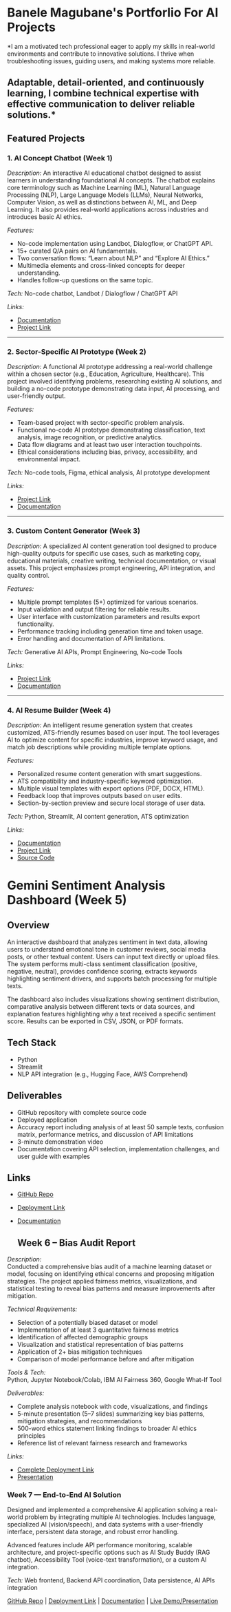 # Banele Magubane's Portforlio For AI Projects

*I am a motivated tech professional eager to apply my skills in real-world environments and contribute to innovative solutions. I thrive when troubleshooting issues, guiding users, and making systems more reliable.

Adaptable, detail-oriented, and continuously learning, I combine technical expertise with effective communication to deliver reliable solutions.*
---

## Featured Projects

### 1. AI Concept Chatbot (Week 1)

*Description:*
An interactive AI educational chatbot designed to assist learners in understanding foundational AI concepts. The chatbot explains core terminology such as Machine Learning (ML), Natural Language Processing (NLP), Large Language Models (LLMs), Neural Networks, Computer Vision, as well as distinctions between AI, ML, and Deep Learning. It also provides real-world applications across industries and introduces basic AI ethics.

*Features:*

* No-code implementation using Landbot, Dialogflow, or ChatGPT API.
* 15+ curated Q/A pairs on AI fundamentals.
* Two conversation flows: “Learn about NLP” and “Explore AI Ethics.”
* Multimedia elements and cross-linked concepts for deeper understanding.
* Handles follow-up questions on the same topic.

*Tech:* No-code chatbot, Landbot / Dialogflow / ChatGPT API

*Links:*

* [Documentation](https://github.com/Moraka1952/ai-chatbot-project)
* [Project Link](https://landbot.online/v3/H-3057095-7GBX9Q9QT2N2M2HE/index.html)

---

### 2. Sector-Specific AI Prototype (Week 2)

*Description:*
A functional AI prototype addressing a real-world challenge within a chosen sector (e.g., Education, Agriculture, Healthcare). This project involved identifying problems, researching existing AI solutions, and building a no-code prototype demonstrating data input, AI processing, and user-friendly output.

*Features:*

* Team-based project with sector-specific problem analysis.
* Functional no-code AI prototype demonstrating classification, text analysis, image recognition, or predictive analytics.
* Data flow diagrams and at least two user interaction touchpoints.
* Ethical considerations including bias, privacy, accessibility, and environmental impact.

*Tech:* No-code tools, Figma, ethical analysis, AI prototype development

*Links:*

* [Project Link](https://garb-hut-44763277.figma.site/)
* [Documentation](https://capeitinitiative-my.sharepoint.com/:b:/g/personal/siyabonga_mahlangu_capaciti_org_za/EWWCA8houyVGgL4Ti3mqXpwBsjoiOHEDkfrcyP2cnp262w?e=mXEP6u)

---

### 3. Custom Content Generator (Week 3)

*Description:*
A specialized AI content generation tool designed to produce high-quality outputs for specific use cases, such as marketing copy, educational materials, creative writing, technical documentation, or visual assets. This project emphasizes prompt engineering, API integration, and quality control.

*Features:*

* Multiple prompt templates (5+) optimized for various scenarios.
* Input validation and output filtering for reliable results.
* User interface with customization parameters and results export functionality.
* Performance tracking including generation time and token usage.
* Error handling and documentation of API limitations.

*Tech:* Generative AI APIs, Prompt Engineering, No-code Tools

*Links:*

* [Project Link](https://www.canva.com/design/DAGvTTYHHl0/M0Ftt010BQ79vZF_SDszeg/view)
* [Documentation](https://capeitinitiative-my.sharepoint.com/:w:/g/personal/siyabonga_mahlangu_capaciti_org_za/EUcQzfwumahMqObS0BcNm0EBp6Uhc8-z0G7VNtPPij1ajg?e=TKSHEV)

---

### 4. AI Resume Builder (Week 4)

*Description:*
An intelligent resume generation system that creates customized, ATS-friendly resumes based on user input. The tool leverages AI to optimize content for specific industries, improve keyword usage, and match job descriptions while providing multiple template options.

*Features:*

* Personalized resume content generation with smart suggestions.
* ATS compatibility and industry-specific keyword optimization.
* Multiple visual templates with export options (PDF, DOCX, HTML).
* Feedback loop that improves outputs based on user edits.
* Section-by-section preview and secure local storage of user data.

*Tech:* Python, Streamlit, AI content generation, ATS optimization

*Links:*

* [Documentation](https://capeitinitiative-my.sharepoint.com/:w:/g/personal/siyabonga_mahlangu_capaciti_org_za/EeNIyHbmmfxNrL3mK7VIwbIBTFF5W8HQ5IBIATnwAt3k1w?e=2vp7wF)
* [Project Link](https://resume-generator-app-hmiww35spceec5m9nbzawq.streamlit.app/)
* [Source Code](https://github.com/Moraka1952/resume-generator-app)


# Gemini Sentiment Analysis Dashboard (Week 5)

## Overview
An interactive dashboard that analyzes sentiment in text data, allowing users to understand emotional tone in customer reviews, social media posts, or other textual content. Users can input text directly or upload files. The system performs multi-class sentiment classification (positive, negative, neutral), provides confidence scoring, extracts keywords highlighting sentiment drivers, and supports batch processing for multiple texts.

The dashboard also includes visualizations showing sentiment distribution, comparative analysis between different texts or data sources, and explanation features highlighting why a text received a specific sentiment score. Results can be exported in CSV, JSON, or PDF formats.

## Tech Stack
- Python  
- Streamlit  
- NLP API integration (e.g., Hugging Face, AWS Comprehend)

## Deliverables
- GitHub repository with complete source code  
- Deployed application  
- Accuracy report including analysis of at least 50 sample texts, confusion matrix, performance metrics, and discussion of API limitations  
- 3-minute demonstration video  
- Documentation covering API selection, implementation challenges, and user guide with examples

## Links
- [GitHub Repo](https://github.com/Moraka1952/Gemini_Sentiment_App)  
- [Deployment Link](https://g.co/gemini/share/90720c2061b4)  
- [Documentation](https://capeitinitiative.sharepoint.com/:w:/s/AdvancedDigitalSkills4/EUOshHKYnQhOsgS0e75Or7IBLB8cop9ccWJlZWeibtY9CA?e=ieeKd5)

  ## Week 6 – Bias Audit Report

*Description:*  
Conducted a comprehensive bias audit of a machine learning dataset or model, focusing on identifying ethical concerns and proposing mitigation strategies. The project applied fairness metrics, visualizations, and statistical testing to reveal bias patterns and measure improvements after mitigation.

*Technical Requirements:*  
- Selection of a potentially biased dataset or model  
- Implementation of at least 3 quantitative fairness metrics  
- Identification of affected demographic groups  
- Visualization and statistical representation of bias patterns  
- Application of 2+ bias mitigation techniques  
- Comparison of model performance before and after mitigation  

*Tools & Tech:*  
Python, Jupyter Notebook/Colab, IBM AI Fairness 360, Google What-If Tool

*Deliverables:*  
- Complete analysis notebook with code, visualizations, and findings  
- 5-minute presentation (5–7 slides) summarizing key bias patterns, mitigation strategies, and recommendations  
- 500-word ethics statement linking findings to broader AI ethics principles  
- Reference list of relevant fairness research and frameworks

*Links:*  
- [Complete Deployment Link](https://github.com/Moraka1952/Bias-Audit-Report)  
- [Presentation](https://www.canva.com/design/DAGxt0a3muM/u4-E_47e0MkLKU0Um_whRA/edit?utm_content=DAGxt0a3muM&utm_campaign=designshare&utm_medium=link2&utm_source=sharebutton)

### Week 7 — End-to-End AI Solution
Designed and implemented a comprehensive AI application solving a real-world problem by integrating multiple AI technologies. Includes language, specialized AI (vision/speech), and data systems with a user-friendly interface, persistent data storage, and robust error handling.

Advanced features include API performance monitoring, scalable architecture, and project-specific options such as AI Study Buddy (RAG chatbot), Accessibility Tool (voice-text transformation), or a custom AI integration.

*Tech:* Web frontend, Backend API coordination, Data persistence, AI APIs integration

[GitHub Repo](https://github.com/LindiMk/MediMindv2) | [Deployment Link](https://medimindv2.netlify.app/) | [Documentation](https://magenta-valentina-8.tiiny.site/) | [Live Demo/Presentation](https://capeitinitiative-my.sharepoint.com/:v:/g/personal/lindiwe_mkuzangwe_capaciti_org_za/EZu9LYDqPnRPnktKAWiWmZwBzYTY0jX58joiidLhv-EdEg?nav=eyJyZWZlcnJhbEluZm8iOnsicmVmZXJyYWxBcHAiOiJPbmVEcml2ZUZvckJ1c2luZXNzIiwicmVmZXJyYWxBcHBQbGF0Zm9ybSI6IldlYiIsInJlZmVycmFsTW9kZSI6InZpZXciLCJyZWZlcnJhbFZpZXciOiJNeUZpbGVzTGlua0NvcHkifX0&e=hwpacw)
